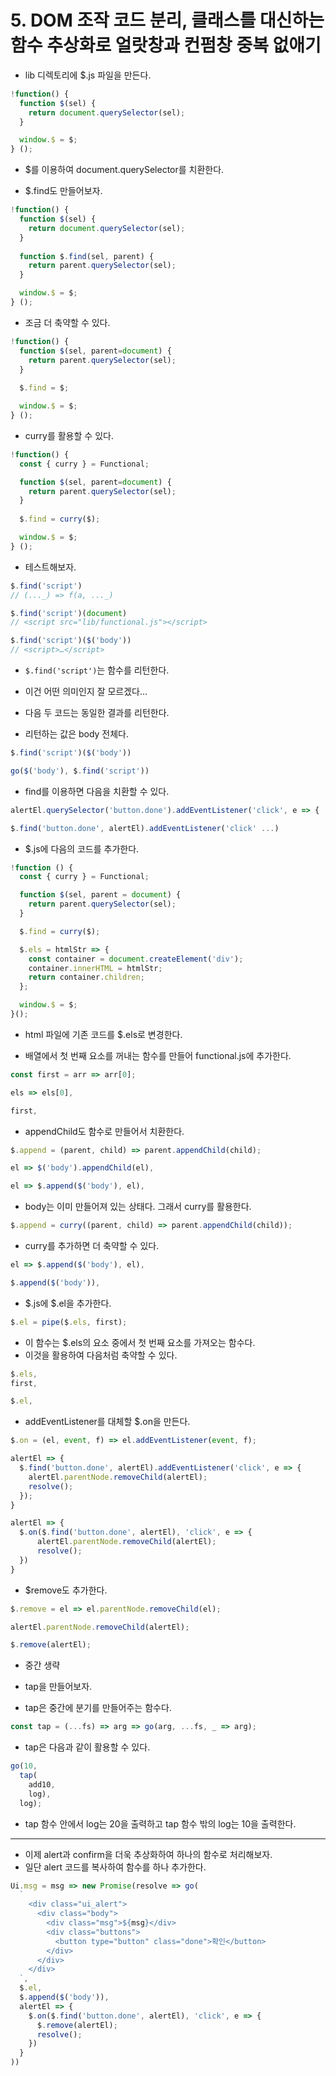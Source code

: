 # 5. DOM 조작 코드 분리, 클래스를 대신하는 함수 추상화로 얼랏창과 컨펌창 중복 없애기

- lib 디렉토리에 $.js 파일을 만든다.

```js
!function() {
  function $(sel) {
    return document.querySelector(sel);
  }

  window.$ = $;
} ();
```

- $를 이용하여 document.querySelector를 치환한다.

- $.find도 만들어보자.

```js
!function() {
  function $(sel) {
    return document.querySelector(sel);
  }
  
  function $.find(sel, parent) {
    return parent.querySelector(sel);
  }

  window.$ = $;
} ();
```

- 조금 더 축약할 수 있다.

```js
!function() {
  function $(sel, parent=document) {
    return parent.querySelector(sel);
  }
  
  $.find = $;

  window.$ = $;
} ();
```

- curry를 활용할 수 있다.

```js
!function() {
  const { curry } = Functional;

  function $(sel, parent=document) {
    return parent.querySelector(sel);
  }
  
  $.find = curry($);

  window.$ = $;
} ();
```

- 테스트해보자.

```js
$.find('script')
// (..._) => f(a, ..._)

$.find('script')(document)
// <script src=​"lib/​functional.js">​</script>​

$.find('script')($('body'))
// <script>​…​</script>​
```

- `$.find('script')`는 함수를 리턴한다.
- 이건 어떤 의미인지 잘 모르겠다...

- 다음 두 코드는 동일한 결과를 리턴한다.
- 리턴하는 값은 body 전체다.

```js
$.find('script')($('body'))

go($('body'), $.find('script'))
```

- find를 이용하면 다음을 치환할 수 있다.

```js
alertEl.querySelector('button.done').addEventListener('click', e => {

$.find('button.done', alertEl).addEventListener('click' ...)
```

- $.js에 다음의 코드를 추가한다.

```js
!function () {
  const { curry } = Functional;

  function $(sel, parent = document) {
    return parent.querySelector(sel);
  }

  $.find = curry($);

  $.els = htmlStr => {
    const container = document.createElement('div');
    container.innerHTML = htmlStr;
    return container.children;
  };

  window.$ = $;
}();
```

- html 파일에 기존 코드를 $.els로 변경한다.

- 배열에서 첫 번째 요소를 꺼내는 함수를 만들어 functional.js에 추가한다.

```js
const first = arr => arr[0];
```

```js
els => els[0],

first,
```

- appendChild도 함수로 만들어서 치환한다.

```js
$.append = (parent, child) => parent.appendChild(child);
```

```js
el => $('body').appendChild(el),

el => $.append($('body'), el),
```

- body는 이미 만들어져 있는 상태다. 그래서 curry를 활용한다.

```js
$.append = curry((parent, child) => parent.appendChild(child));
```

- curry를 추가하면 더 축약할 수 있다.

```js
el => $.append($('body'), el),

$.append($('body')),
```

- $.js에 $.el을 추가한다.

```js
$.el = pipe($.els, first);
```

- 이 함수는 $.els의 요소 중에서 첫 번째 요소를 가져오는 함수다.
- 이것을 활용하여 다음처럼 축약할 수 있다.

```js
$.els,
first,

$.el,
```

- addEventListener를 대체할 $.on을 만든다.

```js
$.on = (el, event, f) => el.addEventListener(event, f);
```

```js
alertEl => {
  $.find('button.done', alertEl).addEventListener('click', e => {
    alertEl.parentNode.removeChild(alertEl);
    resolve();
  });
}

alertEl => {
  $.on($.find('button.done', alertEl), 'click', e => {
      alertEl.parentNode.removeChild(alertEl);
      resolve();
  })
}
```

- $remove도 추가한다.

```js
$.remove = el => el.parentNode.removeChild(el);
```

```js
alertEl.parentNode.removeChild(alertEl);

$.remove(alertEl);
```

- 중간 생략

- tap을 만들어보자.
- tap은 중간에 분기를 만들어주는 함수다.

```js
const tap = (...fs) => arg => go(arg, ...fs, _ => arg);
```

- tap은 다음과 같이 활용할 수 있다.

```js
go(10,
  tap(
    add10,
    log),
  log);
```

- tap 함수 안에서 log는 20을 출력하고 tap 함수 밖의 log는 10을 출력한다.

----

- 이제 alert과 confirm을 더욱 추상화하여 하나의 함수로 처리해보자.
- 일단 alert 코드를 복사하여 함수를 하나 추가한다.

```js
Ui.msg = msg => new Promise(resolve => go(
  `
    <div class="ui_alert">
      <div class="body">
        <div class="msg">${msg}</div>
        <div class="buttons">
          <button type="button" class="done">확인</button>
        </div>
      </div>
    </div>
  `,
  $.el,
  $.append($('body')),
  alertEl => {
    $.on($.find('button.done', alertEl), 'click', e => {
      $.remove(alertEl);
      resolve();
    })
  }
))
